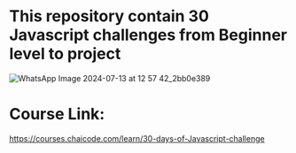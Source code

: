 # This repository contain 30 Javascript challenges from Beginner level to project

![WhatsApp Image 2024-07-13 at 12 57 42_2bb0e389](https://github.com/user-attachments/assets/92ea4413-824b-4edc-ac26-29077d1fa7a7)

# Course Link:
https://courses.chaicode.com/learn/30-days-of-Javascript-challenge
